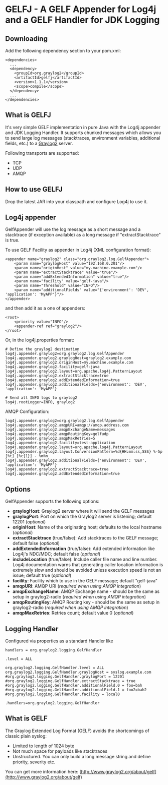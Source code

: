 GELFJ - A GELF Appender for Log4j and a GELF Handler for JDK Logging
====================================================================

Downloading
-----------

Add the following dependency section to your pom.xml:

    <dependencies>
      ...
      <dependency>
        <groupId>org.graylog2</groupId>
        <artifactId>gelfj</artifactId>
        <version>1.1.1</version>
        <scope>compile</scope>
      </dependency>
      ...
    </dependencies>

What is GELFJ
-------------

It's very simple GELF implementation in pure Java with the Log4j appender and JDK Logging Handler. It supports chunked messages which allows you to send large log messages (stacktraces, environment variables, additional fields, etc.) to a [Graylog2](http://www.graylog2.org/) server.

Following transports are supported:

 * TCP
 * UDP
 * AMQP


How to use GELFJ
----------------

Drop the latest JAR into your classpath and configure Log4j to use it.

Log4j appender
--------------

GelfAppender will use the log message as a short message and a stacktrace (if exception available) as a long message if "extractStacktrace" is true.

To use GELF Facility as appender in Log4j (XML configuration format):

    <appender name="graylog2" class="org.graylog2.log.GelfAppender">
        <param name="graylogHost" value="192.168.0.201"/>
        <param name="originHost" value="my.machine.example.com"/>
        <param name="extractStacktrace" value="true"/>
        <param name="addExtendedInformation" value="true"/>
        <param name="facility" value="gelf-java"/>
        <param name="Threshold" value="INFO"/>
        <param name="additionalFields" value="{'environment': 'DEV', 'application': 'MyAPP'}"/>
    </appender>

and then add it as a one of appenders:

    <root>
        <priority value="INFO"/>
        <appender-ref ref="graylog2"/>
    </root>

Or, in the log4j.properties format:

    # Define the graylog2 destination
    log4j.appender.graylog2=org.graylog2.log.GelfAppender
    log4j.appender.graylog2.graylogHost=graylog2.example.com
    log4j.appender.graylog2.originHost=my.machine.example.com
    log4j.appender.graylog2.facility=gelf-java
    log4j.appender.graylog2.layout=org.apache.log4j.PatternLayout
    log4j.appender.graylog2.extractStacktrace=true
    log4j.appender.graylog2.addExtendedInformation=true
    log4j.appender.graylog2.additionalFields={'environment': 'DEV', 'application': 'MyAPP'}

    # Send all INFO logs to graylog2
    log4j.rootLogger=INFO, graylog2

AMQP Configuration:

    log4j.appender.graylog2=org.graylog2.log.GelfAppender
    log4j.appender.graylog2.amqpURI=amqp://amqp.address.com
    log4j.appender.graylog2.amqpExchangeName=messages
    log4j.appender.graylog2.amqpRoutingKey=gelfudp
    log4j.appender.graylog2.amqpMaxRetries=5
    log4j.appender.graylog2.facility=test-application
    log4j.appender.graylog2.layout=org.apache.log4j.PatternLayout
    log4j.appender.graylog2.layout.ConversionPattern=%d{HH:mm:ss,SSS} %-5p [%t] [%c{1}] - %m%n
    log4j.appender.graylog2.additionalFields={'environment': 'DEV', 'application': 'MyAPP'}
    log4j.appender.graylog2.extractStacktrace=true
    log4j.appender.graylog2.addExtendedInformation=true

Options
-------

GelfAppender supports the following options:

- **graylogHost**: Graylog2 server where it will send the GELF messages
- **graylogPort**: Port on which the Graylog2 server is listening; default 12201 (*optional*)
- **originHost**: Name of the originating host; defaults to the local hostname (*optional*)
- **extractStacktrace** (true/false): Add stacktraces to the GELF message; default false (*optional*)
- **addExtendedInformation** (true/false): Add extended information like Log4j's NDC/MDC; default false (*optional*)
- **includeLocation** (true/false): Include caller file name and line number. Log4j documentation warns that generating caller location information is extremely slow and should be avoided unless execution speed is not an issue; default true (*optional*)
- **facility**: Facility which to use in the GELF message; default "gelf-java"
- **amqpURI**: AMQP URI (*required when using AMQP integration*)
- **amqpExchangeName**: AMQP Exchange name - should be the same as setup in graylog2-radio (*required when using AMQP integration*)
- **amqpRoutingKey**: AMQP Routing key - should be the same as setup in graylog2-radio (*required when using AMQP integration*)
- **amqpMaxRetries**: Retries count; default value 0 (*optional*)

Logging Handler
---------------

Configured via properties as a standard Handler like

    handlers = org.graylog2.logging.GelfHandler

    .level = ALL

    org.graylog2.logging.GelfHandler.level = ALL
    org.graylog2.logging.GelfHandler.graylogHost = syslog.example.com
    #org.graylog2.logging.GelfHandler.graylogPort = 12201
    #org.graylog2.logging.GelfHandler.extractStacktrace = true
    #org.graylog2.logging.GelfHandler.additionalField.0 = foo=bah
    #org.graylog2.logging.GelfHandler.additionalField.1 = foo2=bah2
    #org.graylog2.logging.GelfHandler.facility = local0

    .handlers=org.graylog2.logging.GelfHandler

What is GELF
------------

The Graylog Extended Log Format (GELF) avoids the shortcomings of classic plain syslog:

- Limited to length of 1024 byte
- Not much space for payloads like stacktraces
- Unstructured. You can only build a long message string and define priority, severity etc.

You can get more information here: [http://www.graylog2.org/about/gelf](http://www.graylog2.org/about/gelf)
